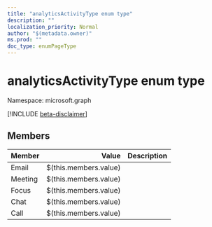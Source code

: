 ```yaml
---
title: "analyticsActivityType enum type"
description: ""
localization_priority: Normal
author: "$(metadata.owner)"
ms.prod: ""
doc_type: enumPageType
---
```


# analyticsActivityType enum type

Namespace: microsoft.graph

[!INCLUDE [beta-disclaimer](../../includes/beta-disclaimer.md)]

## Members

| Member  | Value                 | Description |
| :------ | --------------------: | :---------- |
| Email   | $(this.members.value) |             |
| Meeting | $(this.members.value) |             |
| Focus   | $(this.members.value) |             |
| Chat    | $(this.members.value) |             |
| Call    | $(this.members.value) |             |